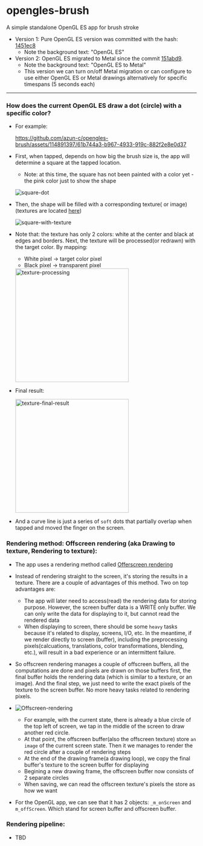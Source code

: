 # opengles-brush
A simple standalone OpenGL ES app for brush stroke

- Version 1: Pure OpenGL ES version was committed with the hash: [1451ec8](https://github.com/azun-c/opengles-brush/commit/151abd9cb14c665706e10852771e8b1e653c0b79)
  - Note the background text: "OpenGL ES"
- Version 2: OpenGL ES migrated to Metal since the commit [151abd9](https://github.com/azun-c/opengles-brush/commit/b05a859fd6b381cb862d500f8081a50900b8b868).
  - Note the background text: "OpenGL ES to Metal"
  - This version we can turn on/off Metal migration or can configure to use either OpenGL ES or Metal drawings alternatively for specific timespans (5 seconds each)

---
### How does the current OpenGL ES draw a dot (circle) with a specific color?

- For example:

  https://github.com/azun-c/opengles-brush/assets/114891397/61b744a3-b967-4933-919c-882f2e8e0d37

- First, when tapped, depends on how big the brush size is, the app will determine a square at the tapped location.
  - Note: at this time, the square has not been painted with a color yet - the pink color just to show the shape

  ![square-dot](https://github.com/azun-c/opengles-brush/assets/114891397/ca562f0a-2078-48dd-a535-304b040af8eb)


- Then, the shape will be filled with a corresponding texture( or image) (textures are located [here](https://github.com/azun-c/opengles-brush/tree/main/opengles-brush/textures))

  ![square-with-texture](https://github.com/azun-c/opengles-brush/assets/114891397/fad0754e-1aa5-49fe-9648-ef584c538de3)


- Note that: the texture has only 2 colors: white at the center and black at edges and borders. Next, the texture will be processed(or redrawn) with the target color. By mapping:
  - White pixel -> target color pixel
  - Black pixel -> transparent pixel
  
  <img width="300" alt="texture-processing" src="https://github.com/azun-c/opengles-brush/assets/114891397/d7902502-cae9-49ea-ab85-2498b5966e4b">

- Final result:
  
  <img width="300" alt="texture-final-result" src="https://github.com/azun-c/opengles-brush/assets/114891397/6ea915a9-d525-429a-a01f-e0f92ea19ea9">

- And a curve line is just a series of `soft` dots that partially overlap when tapped and moved the finger on the screen.

### Rendering method: Offscreen rendering (aka Drawing to texture, Rendering to texture):

- The app uses a rendering method called [Offerscreen rendering](https://microsoft.github.io/Win2D/WinUI3/html/Offscreen.htm#:~:text=Apps%20occasionally%20need%20to%20draw,%22drawing%20to%20a%20texture%22.)

- Instead of rendering straight to the screen, it's storing the results in a texture. There are a couple of advantages of this method. Two on top advantages are:
  - The app will later need to access(read) the rendering data for storing purpose. However, the screen buffer data is a WRITE only buffer. We can only write the data for displaying to it, but cannot read the rendered data
  - When displaying to screen, there should be some `heavy` tasks because it's related to display, screens, I/O, etc. In the meantime, if we render directly to screen (buffer), including the preprocessing pixels(calcuations, translations, color transformations, blending, etc.), will result in a bad experience or an intermittent failure.
- So offscreen rendering manages a couple of offscreen buffers, all the computations are done and pixels are drawn on those buffers first, the final buffer holds the rendering data (which is similar to a texture, or an image). And the final step, we just need to write the exact pixels of the texture to the screen buffer. No more heavy tasks related to rendering pixels.
- ![Offscreen-rendering](https://github.com/azun-c/opengles-brush/assets/114891397/a9a559d3-6447-45e3-afa3-f6a66fab3341)
  - For example, with the current state, there is already a blue circle of the top left of screen, we tap in the middle of the screen to draw another red circle.
  - At that point, the offscreen buffer(also the offscreen texture) store `an image` of the current screen state. Then it we manages to render the red circle after a couple of rendering steps
  - At the end of the drawing frame(a drawing loop), we copy the final buffer's texture to the screen buffer for displaying
  - Begining a new drawing frame, the offscreen buffer now consists of 2 separate circles
  - When saving, we can read the offscreen texture's pixels the store as how we want

- For the OpenGL app, we can see that it has 2 objects: `_m_onScreen` and `m_offScreen`. Which stand for screen buffer and offscreen buffer.

### Rendering pipeline: 
- TBD
